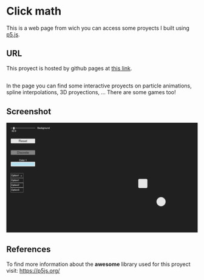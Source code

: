 # Click math
This is a web page from wich you can access some proyects I built using <a href="https://p5js.org/">p5.js</a>.
## URL
This proyect is hosted by github pages at <a href="https://pabloqb2000.github.io/Click_math/">this link</a>.
##
In the page you can find some interactive proyects on particle animations, spline interpolations, 3D proyections, ...
There are some games too!
## Screenshot
<img src="imgs/screenshot01.png"></img>
## References
To find more information about the <b>awesome</b> library used for this proyect visit:
<a href="https://p5js.org/"> https://p5js.org/ </a>
